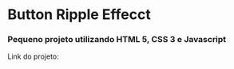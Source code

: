 <h1>Button Ripple Effecct</h1>

<h3>Pequeno projeto utilizando HTML 5, CSS 3 e Javascript</h3>

<p>Link do projeto: </p>